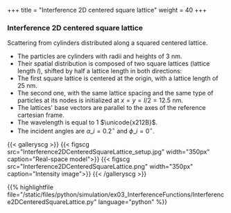 +++
title = "Interference 2D centered square lattice"
weight = 40
+++

### Interference 2D centered square lattice

Scattering from cylinders distributed along a squared centered lattice.

* The particles are cylinders with radii and heights of $3$ nm.
* Their spatial distribution is composed of two square lattices (lattice length $l$), shifted by half a lattice length in both directions:
* The first square lattice is centered at the origin, with a lattice length of $25$ nm.
* The second one, with the same lattice spacing and the same type of particles at its nodes is initialized at $x = y = l/2 = 12.5$ nm.
* The lattices' base vectors are parallel to the axes of the reference cartesian frame.
* The wavelength is equal to $1$ $\unicode{x212B}$.
* The incident angles are $\alpha\_i = 0.2 ^{\circ}$ and $\phi\_i = 0^{\circ}$.

{{< galleryscg >}}
{{< figscg src="Interference2DCenteredSquareLattice_setup.jpg" width="350px" caption="Real-space model">}}
{{< figscg src="Interference2DCenteredSquareLattice.png" width="350px" caption="Intensity image">}}
{{< /galleryscg >}}

{{% highlightfile file="/static/files/python/simulation/ex03_InterferenceFunctions/Interference2DCenteredSquareLattice.py" language="python" %}}

